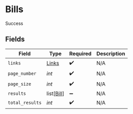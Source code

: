 # Bills

Success


## Fields

| Field                                     | Type                                      | Required                                  | Description                               |
| ----------------------------------------- | ----------------------------------------- | ----------------------------------------- | ----------------------------------------- |
| `links`                                   | [Links](../../models/shared/links.md)     | :heavy_check_mark:                        | N/A                                       |
| `page_number`                             | *int*                                     | :heavy_check_mark:                        | N/A                                       |
| `page_size`                               | *int*                                     | :heavy_check_mark:                        | N/A                                       |
| `results`                                 | list[[Bill](../../models/shared/bill.md)] | :heavy_minus_sign:                        | N/A                                       |
| `total_results`                           | *int*                                     | :heavy_check_mark:                        | N/A                                       |